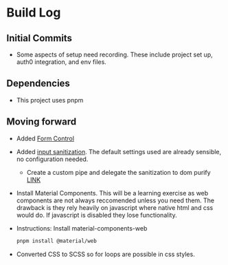 # Build Log

## Initial Commits
- Some aspects of setup need recording. These include project set up, auth0 integration, and env files.

## Dependencies
- This project uses pnpm


## Moving forward
* Added [Form Control](https://angular.dev/guide/forms/reactive-forms)
* Added [input sanitization](https://www.npmjs.com/package/dompurify). The default settings used are already sensible, no configuration needed.
  * Create a custom pipe and delegate the sanitization to dom purify [LINK](https://www.intricatecloud.io/2019/10/using-angular-innerhtml-to-display-user-generated-content-without-sacrificing-security/)
* Install Material Components. This will be a learning exercise as web components are not always reccomended unless you need them. The drawback is they rely heavily on javascript where native html and css would do. If javascript is disabled they lose functionality.

* Instructions:
    Install material-components-web
    ```bash
    pnpm install @material/web
    ```
* Converted CSS to SCSS so for loops are possible in css styles.
